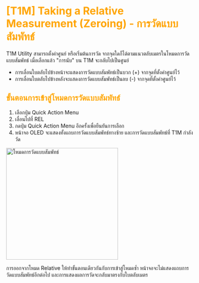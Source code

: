 # <span style="color: orange">[T1M] Taking a Relative Measurement (Zeroing) - การวัดแบบสัมพัทธ์</span>

T1M Utility สามารถตั้งค่าศูนย์ หรือเริ่มต้นการวัด จากจุดใดก็ได้ตามแนวตลับเมตรในโหมดการวัดแบบสัมพัทธ์ เมื่อเลือกแล้ว "การนับ" บน T1M จะกลับไปเป็นศูนย์

- การเลื่อนใบตลับไปข้างหน้าจะแสดงการวัดแบบสัมพัทธ์เป็นบวก (+) จากจุดที่ตั้งค่าศูนย์ไว้
- การเลื่อนใบตลับไปข้างหลังจะแสดงการวัดแบบสัมพัทธ์เป็นลบ (-) จากจุดที่ตั้งค่าศูนย์ไว้

## <span style="color: orange">ขั้นตอนการเข้าสู่โหมดการวัดแบบสัมพัทธ์</span>

1. เลือกปุ่ม Quick Action Menu
2. เลื่อนไปที่ REL
3. กดปุ่ม Quick Action Menu อีกครั้งเพื่อยืนยันการเลือก
4. หน้าจอ OLED จะแสดงทั้งแถบการวัดแบบสัมพัทธ์ทางซ้าย และการวัดแบบสัมพัทธ์ที่ T1M กำลังวัด

<img src="https://support.reekon.tools/hc/article_attachments/37918360509844" alt="โหมดการวัดแบบสัมพัทธ์" width="300">

การออกจากโหมด Relative ให้ทำขั้นตอนเดียวกันกับการเข้าสู่โหมดซ้ำ หน้าจอจะไม่แสดงแถบการวัดแบบสัมพัทธ์อีกต่อไป และการแสดงผลการวัดจะกลับมาตรงกับใบตลับเมตร
